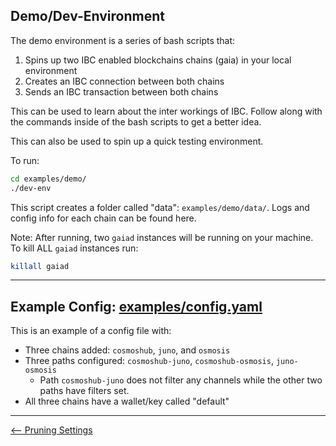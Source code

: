 ## Demo/Dev-Environment

The demo environment is a series of bash scripts that:

1. Spins up two IBC enabled blockchains chains (gaia) in your local environment
2. Creates an IBC connection between both chains
3. Sends an IBC transaction between both chains

This can be used to learn about the inter workings of IBC. Follow along with the
commands inside of the bash scripts to get a better idea.

This can also be used to spin up a quick testing environment.

To run:

```bash
cd examples/demo/
./dev-env
```

This script creates a folder called "data": `examples/demo/data/`. Logs and
config info for each chain can be found here.

Note: After running, two `gaiad` instances will be running on your machine. To
kill ALL `gaiad` instances run:

```bash
killall gaiad
```

***

## Example Config: [examples/config.yaml](./config_EXAMPLE.yaml)

This is an example of a config file with:

- Three chains added: `cosmoshub`, `juno`, and `osmosis`
- Three paths configured: `cosmoshub-juno`, `cosmoshub-osmosis`, `juno-osmosis`
  - Path `cosmoshub-juno` does not filter any channels while the other two paths
    have filters set.
- All three chains have a wallet/key called "default"

***

[<-- Pruning Settings](../node_pruning.md)
